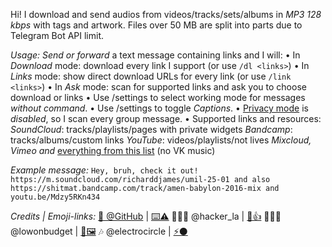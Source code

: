 Hi! I download and send audios from videos/tracks/sets/albums in *MP3 128 kbps* with tags and artwork. Files over 50 MB are split into parts due to Telegram Bot API limit.

*Usage:*
_Send or forward_ a text message containing links and I will:
• In *Download* mode: download every link I support (or use `/dl <links>`)
• In *Links* mode: show direct download URLs for every link (or use `/link <links>`)
• In *Ask* mode: scan for supported links and ask you to choose download or links
• Use /settings to select working mode for messages *without command*.
• Use /settings to toggle *Captions*.
• [Privacy mode](https://core.telegram.org/bots#privacy-mode) is _disabled_, so I scan every group message.
• Supported links and resources:
*SoundCloud*: tracks/playlists/pages with private widgets
*Bandcamp*: tracks/albums/custom links
*YouTube*: videos/playlists/not lives
*Mixcloud, Vimeo and* [everything from this list](https://rg3.github.io/youtube-dl/supportedsites.html) (no VK music)

*Example message:*
`Hey, bruh, check it out! https://m.soundcloud.com/richarddjames/umil-25-01 and also https://shitmat.bandcamp.com/track/amen-babylon-2016-mix and youtu.be/Mdzy5RKn434`

*Credits | Emoji-links:*
[🌟 @GitHub](https://github.com/gpchelkin/scdlbot) | [⌨️⚠](https://github.com/gpchelkin/scdlbot/issues)
👨🏻‍💻 @hacker_la | [🐝👍](http://pchelk.in/)
👩🏻‍🎨 @lowonbudget | [🎨🖼️](https://www.behance.net/lowonbudget)
🎶 @electrocircle | [⚡⚫](https://t.me/Eklight)
